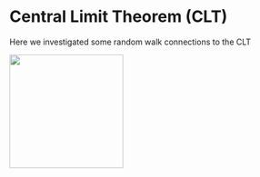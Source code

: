 # Central Limit Theorem (CLT)

Here we investigated some random walk connections to the CLT

[<img src="https://raw.github.com/josephsalmon/Tweets/master/CLT/svg/TCL_readme.svg?sanitize=true" height="200">](https://github.com/josephsalmon/Tweets/tree/master/CLT)

